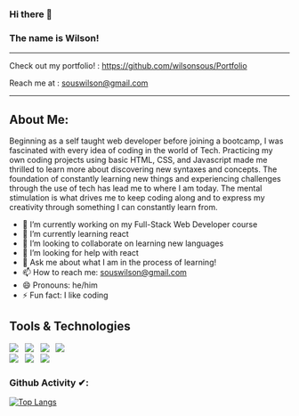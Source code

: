 ### Hi there 👋 
### The name is Wilson!

---
Check out my portfolio! : https://github.com/wilsonsous/Portfolio

Reach me at : souswilson@gmail.com

--- 

About Me:
---
Beginning as a self taught web developer before joining a bootcamp, I was fascinated with every idea of coding in the world of Tech. Practicing my own coding projects using basic HTML, CSS, and Javascript made me thrilled to learn more about discovering new syntaxes and concepts. The foundation of constantly learning new things and experiencing challenges through the use of tech has lead me to where I am today. The mental stimulation is what drives me to keep coding along and to express my creativity through something I can constantly learn from.

- 🔭 I’m currently working on my Full-Stack Web Developer course
- 🌱 I’m currently learning react
- 👯 I’m looking to collaborate on learning new languages
- 🤔 I’m looking for help with react
- 💬 Ask me about what I am in the process of learning!
- 📫 How to reach me: souswilson@gmail.com
- 😄 Pronouns: he/him
- ⚡ Fun fact: I like coding

<h2>Tools & Technologies</h2>
<p>
   <img src="https://img.shields.io/badge/HTML%20-%23F7DF1E.svg?&style=for-the-badge&color=E34F26" />&nbsp;&nbsp;
   <img src="https://img.shields.io/badge/css%20-%23F7DF1E.svg?&style=for-the-badge&color=5BA8EE" />&nbsp;&nbsp;
   <img src="https://img.shields.io/badge/JavaScript%20-%23F7DF1E.svg?&style=for-the-badge&color=F7DF1E" />&nbsp;&nbsp;
   <img src="https://img.shields.io/badge/react%20-%23F7DF1E.svg?&style=for-the-badge&color=00D8FF" />&nbsp;&nbsp;
   <br />
   <img src="https://img.shields.io/badge/Git%20-%23F7DF1E.svg?&style=for-the-badge&color=000" />&nbsp;&nbsp;
   <img src="https://img.shields.io/badge/GitHub%20-%23F7DF1E.svg?&style=for-the-badge&color=000" />&nbsp;&nbsp;
   <img src="https://img.shields.io/badge/GitLab%20-%23F7DF1E.svg?&style=for-the-badge&color=FC6D26" />&nbsp;&nbsp;
</p> 

### Github Activity ✔:

[![Top Langs](https://github-readme-stats.vercel.app/api/top-langs/?username=wilsonsous&langs_count=4)](https://github.com/wilsonsous/github-readme-stats)
